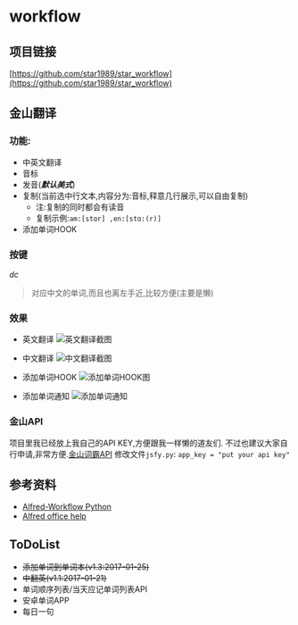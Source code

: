 # workflow

## 项目链接
[https://github.com/star1989/star_workflow](https://github.com/star1989/star_workflow)

## 金山翻译
### **功能:**
* 中英文翻译
* 音标
* 发音(***默认美式***)
* 复制(当前选中行文本,内容分为:音标,释意几行展示,可以自由复制)
	* 注:复制的同时都会有读音
	* 复制示例:`am:[stɑr] ,en:[stɑ:(r)]`
* 添加单词HOOK

### 按键
*dc*
> 对应中文的单词,而且也离左手近,比较方便(主要是懒)

### 效果
* 英文翻译
![英文翻译截图](http://bimg.cxstars.com/2017-01-20-14848765913701.jpg)

* 中文翻译
![中文翻译截图](http://bimg.cxstars.com/2017-01-21-14850042653066.jpg)

* 添加单词HOOK
![添加单词HOOK图](http://bimg.cxstars.com/2017-01-25-14853523310481.jpg)

* 添加单词通知
![添加单词通知](http://bimg.cxstars.com/2017-01-25-14853524781043.jpg)


### 金山API
项目里我已经放上我自己的API KEY,方便跟我一样懒的道友们.
不过也建议大家自行申请,非常方便.[金山词霸API](http://open.iciba.com/?c=api)
修改文件`jsfy.py`:
`app_key = "put your api key"`

## 参考资料
* [Alfred-Workflow Python](http://www.deanishe.net/alfred-workflow/)
* [Alfred office help](https://www.alfredapp.com/help/workflows/)

## ToDoList
* ~~添加单词到单词本(v1.3:2017-01-25)~~
* ~~中翻英(v1.1:2017-01-21)~~
* 单词顺序列表/当天应记单词列表API
* 安卓单词APP
* 每日一句



